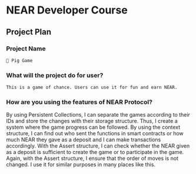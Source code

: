 # NEAR Developer Course

## Project Plan

### Project Name

    🐷 Pig Game

### What will the project do for user?

    This is a game of chance. Users can use it for fun and earn NEAR.

### How are you using the features of NEAR Protocol?

By using Persistent Collections, I can separate the games according to their IDs and store the changes with their storage structure. Thus, I create a system where the game progress can be followed. By using the context structure, I can find out who sent the functions in smart contracts or how much NEAR they gave as a deposit and I can make transactions accordingly. With the Assert structure, I can check whether the NEAR given as a deposit is sufficient to create the game or to participate in the game. Again, with the Assert structure, I ensure that the order of moves is not changed. I use it for similar purposes in many places like this.
